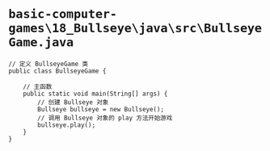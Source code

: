 # `basic-computer-games\18_Bullseye\java\src\BullseyeGame.java`

```
// 定义 BullseyeGame 类
public class BullseyeGame {

    // 主函数
    public static void main(String[] args) {
        // 创建 Bullseye 对象
        Bullseye bullseye = new Bullseye();
        // 调用 Bullseye 对象的 play 方法开始游戏
        bullseye.play();
    }
}
```
